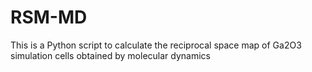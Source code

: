 # RSM-MD
 This is a Python script to calculate the reciprocal space map of Ga2O3 simulation cells obtained by molecular dynamics
